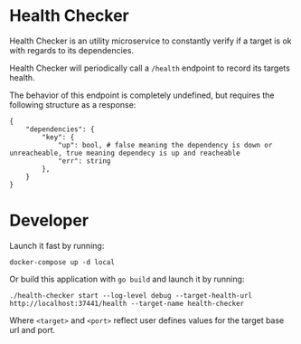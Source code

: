 # Health Checker

Health Checker is an utility microservice to constantly verify if a target is ok with regards to its dependencies.

Health Checker will periodically call a `/health` endpoint to record its targets health.

The behavior of this endpoint is completely undefined, but requires the following structure as a response:

```
{
    "dependencies": {
        "key": {
            "up": bool, # false meaning the dependency is down or unreacheable, true meaning dependecy is up and reacheable
            "err": string
        }, 
    }
}
```

# Developer

Launch it fast by running:

```
docker-compose up -d local
```

Or build this application with `go build` and launch it by running:

```
./health-checker start --log-level debug --target-health-url http://localhost:37441/health --target-name health-checker
```

Where `<target>` and `<port>` reflect user defines values for the target base url and port.